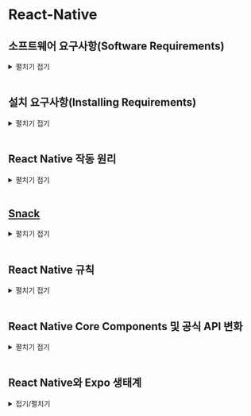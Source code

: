 # React-Native

## 소프트웨어 요구사항(Software Requirements)
<details>
<summary>펼치기 접기</summary>

React Native의 가장 큰 단점 중 하나는 초기 셋업의 복잡함이다.  

React Native로 애플리케이션을 만든다는 것은 모바일 웹 애플리케이션을 만드는 것과 다르다.  
즉, 실제 iOS와 안드로이드 앱을 만드는 것이며, 이는 앱 개발에 필요한 모든 소프트웨어를 직접 설치해야 함을 의미한다.  

React Native는 앱 개발을 좀 더 쉽게 하기 위한 도구이지만, 여전히 기본적인 앱 개발 환경은 갖추어야 한다.  
즉, 일반적인 앱 개발자가 사용하는 도구들을 설치해야 한다.  

2가지 예를 들어보자.

- 안드로이드 앱 개발
  - Android Studio,
  - Java,
  - Android SDK,
  - 그 외 시뮬레이터 등을 포함한 다양한 개발 도구를 설치  
  (참고로, SDK란 Software Development Kit의 약자이다.)

- iOS 앱 개발
  - MacOS에서 Xcode와 시뮬레이터를 설치하면 된다.  
  (MacOS에서 Xcode와 시뮬레이터 설치는 매우 쉬운 편으로 안드로이드 앱 개발에 비해 상대적으로 훨씬 간단하다.)

반면, Android Studio를 설정하고 Java와 SDK를 설치하는 과정은 다소 복잡하며, 처음 시작 시에는 설치해야 할 것들이 많고, 설치 과정 자체가 지루하고 번거롭다.
설치가 항상 순조롭게 진행되는 것도 아니다.

**PC 환경(윈도우, 맥, M1 맥북, 리눅스 등)** 에 따라 다양한 문제가 발생할 수 있으며,

서로 다른 OS 환경에 따라 다양한 오류가 생길 수 있다.
하지만, 뛰어난 개발자들이 만든 훌륭한 도구들을 활용하면 이러한 문제를 상당 부분 피할 수 있다.
이러한 도구들은 Java, Android Studio, 그 외 복잡한 소프트웨어 없이도 React Native를 테스트하고 앱을 제작할 수 있게 해준다.
VSCode와 같은 편집기를 사용하여, 스마트폰에서 바로 React Native 앱을 실행하고 테스트할 수 있는 환경도 제공된다.

결론적으로, React Native는 강력하고 유용한 도구이지만,
초기 설정 과정은 다소 복잡하고 오류가 발생할 가능성이 높다.
따라서 초기에 필요한 도구들을 충분히 이해하고 설치 과정에 주의하는 것이 중요하다.
그리고 가능하다면 복잡한 설치 없이 테스트 가능한 도구를 활용하는 것도 좋은 방법이다.

React Native를 배우기 앞서 필요한 기본 환경으로는 Node.js 버전이 14.17보다 높으면 된다.
버전을 확인하는 명령은 아래와 같다.

```bash
node -v
```
</details>
<br/>

## 설치 요구사항(Installing Requirements)
<details>
<summary>펼치기 접기</summary>

### React Native 앱의 구조와 인프라
React Native 앱은 단순히 JavaScript 코드로만 구성된 것이 아니다.
실제로 JavaScript는 React Native 앱 전체에서 보면 상대적으로 작은 부분이며, 중요도도 낮은 편이다.
가장 핵심적인 요소는 운영체제와 통신할 수 있도록 돕는 인프라 구조, 즉 Bridge 시스템이다.

![React Native App](image.png)

위 그림은 React Native 앱을 구성하는 주요 요소들을 보여준다.  
React Native 앱을 설치할 때, 단순히 JavaScript 코드만 받는 것이 아니라, 위 그림에 있는 모든 인프라 구성 요소들도 함께 포함된 앱을 받게 된다.  
이러한 기본 인프라는 JavaScript 코드가 운영체제(Android, iOS 등)와 소통할 수 있도록 해주는 역할을 한다.  

개발자는 여기에 JavaScript 코드를 작성하고, 이 코드는 내부적으로 운영체제와 소통하게 된다.  
이 구조 때문에 React Native 앱을 만들기 위해서는 다음과 같은 도구들이 필요하다
- Java (Android 개발용)
- Xcode (iOS 개발용)

즉, 앱을 만들기 위해서는 코드를 컴파일(compile) 해야 하며, 이 과정에서 Java와 Xcode는 아래의 역할을 담당한다

- 운영체제와 연결해주는 인프라 구성 요소들을 포함한 앱을 빌드
- 빌드된 결과물
  - Android → .apk 파일
  - iOS → .ipa 파일

이러한 이유로 Java와 Xcode를 설치해야 한다.  

Java와 Xcode는 이러한 인프라 구조들을 불러오고, 그 인프라 위에 개발자가 작성한 JavaScript 코드와 CSS 코드를 얹어 최종적으로 APK 혹은 IPA 형태의 앱으로 패키징한다.  
이후, 이 파일들을 App Store 혹은 Play Store에 업로드하게 된다.  

사용자가 해당 앱을 다운받게되면 인프라 구조들을 포함한 Javascript 코드와 CSS 코드를 받게 된다.  
이러한 이유 때문에 Java가 있어야 하고, Xcode 등이 필요한 것이 그 이유이다.  

### Expo의 등장
그러나, 몇몇 뛰어난 개발자들이 React Native의 인프라 구조를 미리 포함한 앱을 만들어두었다.  
이 앱은 이미 Google Play Store와 iOS App Store에 등록되어 있다.  

이 앱은 다음과 같은 방식으로 작동한다
- JavaScript와 Markup/Styling 코드가 들어갈 **공간(hole)**을 미리 만들어둠
- 개발자가 PC에서 작성한 코드를 스마트폰에 설치된 해당 앱과 연결하여 전송
- 해당 앱은 전달받은 JS 코드를 실행하고 즉시 확인할 수 있도록 구성됨

React Native 앱은 위와같은 모든 구조와 Javascript 코드, 그리고 Bridge들의 조합이다.  
이 모든 것들은 궁극적으로 JavaScript가 모바일 운영체제와 통신할 수 있도록 구성되어 있다.  

Google Play Store와 iOS App store에는 이미 위의 모든 기본 인프라들이 준비된 앱이 있다.  
해당 엡에는 모든 인프라가 준비되어 있지만, 개발자가 개발한 소스코드 부분만 비어있다.  
개발자는 해당 앱을 다운받고 해당 앱에 개발한 코드를 전송시킬 것이다.  
즉, 스마트폰에서 즉시 개발한 코드를 테스트할 수 있다는 의미이다.  
해당 앱의 이름은 **`Expo`**이다.  

### Expo의 특징
Expo는 훌륭한 프로젝트로, 작성한 코드의 결과를 앱에서 즉시 확인할 수 있다.  
그 어떤 시뮬레이터나 Java, Xcode 등을 설치하지 않아도 된다.  
Expo를 개발한 사람들은 앱을 Apple Store, Google Play Store 두곳 모두 출시했다.  
Expo는 코드를 전송하고 React Native에서 코드가 어떻게 보이는지 즉시 미리 볼 수 있도록 개발자들을 위해 준비되어 있다.

- Java, Android Studio, Xcode 설치 없이도 개발 가능
- 시뮬레이터 없이도 앱을 스마트폰에서 직접 테스트 가능
- 개발자는 코드만 작성하면, Expo 앱을 통해 즉시 실행 결과 확인 가능
- React Native를 쉽고 빠르게 테스트할 수 있는 훌륭한 솔루션

## 정리
Expo는 React Native 개발 환경을 간소화하고 접근성을 높여주는 도구로, 설치 복잡성을 줄이고, 빠르게 결과를 확인하고 싶은 개발자에게 매우 유용하다.

### 설치 가이드
- [Expo 프로젝트 설치 래퍼런스](https://docs.expo.dev/tutorial/create-your-first-app/)
   ```bash
   npx create-expo-app {프로젝트명} --template blank
   ```

### open web을 위한 디펜던시 설치 (react-dom, react-native-web, @expo/metro-runtime)
   ```bash
   npx expo install react-dom react-native-web @expo/metro-runtime
   ```

### EAS Update
 expo.dev 대시보드에 배포 기록이 쌓이고, 앱을 Expo Go나 웹에서 열 때 최신 상태로 로드

- EAS CLI 설치 
  ```bash
   npm install -g eas-cli
  ```
- Expo 계정 로그인 
  ```bash
   eas login
  ```
- EAS 프로젝트 초기화 (최초 1회) 
  ```bash
   eas init
  ```
- OTA 업데이트 배포 
  ```bash
   eas update --branch main --message "Initial update"
  ```

### 프로젝트 기동 명령  
```bash
npx expo start --tunnel
```
</details>
<br/>

## React Native 작동 원리
<details>
<summary>펼치기 접기</summary>

<br>

### ReactJS와 React Native의 구조적 차이

#### 1. ReactJS(웹)
![alt text](image-1.png)

ReactJS 웹 사이트를 만들 때는 개발자가 React Component 내부에서 HTML 코드를 작성하게 된다.  
해당 HTML 코드는 ReactJS 엔진을 통해 일반 Javascript로 변환되고, 브라우저가 이를 렌더링하여 사용자에게 보여주는 방식이다.

즉, ReactJS는


#### 2. React Natvie에 대한 오해
![alt text](image-2.png)

몇몇 사람들은 React Native가 마치, 앱 안에 있는 브라우저와 같은 모바일 웹사이트 같은것이라 생각하고 있다.  
그러나 React Native에는 브라우저가 없고, 브라우저를 사용하지 않는다.

#### 3. React Native의 실제 구조
- React Native는 운영체제(iOS/Android)와 개발자 사이에 위치한 인터페이스이다.
- 마치 아름다운 번역기처럼 동작한다.
- 개발자가 작성한 React Native 코드는 운영체제(iOS/Android)가 이해할 수 있는 네이티브 코드로 번역된다.

#### 4. 예시 버튼 생성 과정
개발자가 React Native를 이용하여 버튼 컴포넌트를 작성하면, React Native는 다음과 같은 방식으로 동작한다.  
- ios 운영체제: "버튼을 그려주세요" 요청 전송 
  - 결과: ios 스타일의 버튼을 운영체제가 자체적으로 생성하여 사용자에게 출력.
- 안드로이드 운영체제: "버튼을 출력해주세요" 요청 전송 
  - 결과: 안드로이드 스타일의 버튼을 운영체제가 자체적으로 생성하여 사용자에게 출력.

#### 5. 핵심 정리
React Native는 버튼을 직접 그리지 않는다.  
대신 각 운영체제에게 버튼을 만들어달라고 메시지를 보내는 역할만 한다.  
iOS와 안드로이드에서 동일한 React Native 코드로 만든 UI도 다르게 보일 수 있다.  
이는 운영체제가 직접 네이티브 컴포넌트를 렌더링 하기 때문이다.

#### 결론
React Native는 브라우저 기반이 아닌 개발자의 Javascript 코드를 iOS/안드로이드 네이티브 코드로 번역해주는 인터페이스 역할을 한다.  
따라서 React Native 앱은 모바일 웹이 아닌 진짜 Native 앱이다.  

### ReactJS(웹)와 React Native(앱)의 차이

| 항목              | ReactJS                       | React Native                                           |
| --------------- | ----------------------------- | ------------------------------------------------------ |
| 실행 환경           | 브라우저 (웹)                      | 네이티브 앱 (iOS/Android)                                   |
| 렌더링 방식          | DOM 요소로 변환 → 브라우저 렌더링         | 네이티브 UI 컴포넌트로 변환 → 운영체제가 직접 렌더링                        |
| 예: `<Button />` | `<button>` 태그로 변환되어 브라우저에서 보임 | iOS: UIButton, Android: android.widget.Button 등으로 렌더링됨 |
| 인터페이스 사용        | ReactDOM                      | React Native bridge (iOS/Android 네이티브 코드와 통신)          |

### React Native 작동 흐름
![alt text](image-3.png)

React Natvie 작동 흐름은 위의 사진과 같이 Javascript, Bridge, Native 3가지 영역으로 나뉜다.  
개발자는 Javascript 영역에서만 코드를 작성해 주면 된다.  

#### A. Native
1. Event   
  사용자가 화면에서 버튼을 누르는 이벤트가 발생했다면, 해당 이벤트는 Native쪽에 기록이 될것이다.  
  여기서 Native는 iOS와 안드로이드에 해당한다.  
  iOS와 안드로이드가 바로 화면을 통제하는 것들이기 때문에 이벤트를 감지하는 코드를 가지고 있으며 실제로 터치 이벤트를 감지하게 된다.  
2. Collect data and notifiy  
  화면의 어디에서 이벤트가 발생했는지? 어디서 눌렸는지? 눌려진 시간은 어느정도인지?와 같은 이벤트에 관한 데이터를 수집한다.  
#### B. Bridge
3. Serialized payload  
Bridge를 통해 JSON 메시지를 생성하여 자바스크립트에게 전송한다.  
(메시지 내용 예: "버튼이 눌렸습니다.")
#### C. Javscript
4. Process event  
B 해당 메시지를 수신한다.  
5. Call native methods or update UI  
코드를 실행한 후 Bridge를 거쳐 다시 Native에 메시지를 보낸다.

Native와 Javascript간에 사용자로부터 발생한 이벤트에 대한 메시지를 Bridge를 통해 주고 받는다는 것이다.  
이러한 연유로 브라우저가 없다.  
자바스크립트는 운영체제를 상대로 개발자들이 단순히 메시지를 주고 받기 위해 쓰이는 레이어일 뿐이다.  


![React Native App](image.png)

위 그림에서도 App과 Platform APIs 사이에 있는 React Native native module가 바로 Bridge 역할을 해주는 것이다.  

자바스크립트로 구성된 App을 감싸고 있는 React Native는 React Native native modules라는 Bridge를 통해 Platform APIs라는 운영체제와 통신을 한다.  
그렇기 때문에 시뮬레이터가 있어야 한다.  
실제로 앱을 만드는 것이기 때문에 Java를 설치해야 하고, Xcode를 설치해야하고 이런 모든 설치과정을 해야하는 것이다.  

이 모든 것들이 하나의 앱이다.  

이러한 기본 인프라는 안드로이드에서는 Java로 만들어지며, iOS에서는 Objective-c와 Switft로 만들어 진다.
</details>
<br/>

## [Snack](https://snack.expo.dev/)
<details>
<summary>펼치기 접기</summary>

브라우저에서 React 어플리케이션을 만들 수 있게 해주는 온라인 코드 에디터이다.  
예를 들어, visual Studio Code 또는 Node.js를 다운로드할 수 없거나 iPad로 코딩을 하고 있는 경우  
https://snack.expo.dev/에서 브라우저를 통해 바로 react 어플리케이션을 만들 수 있다.  
  
  ![alt text](image.png)
스마트폰에 expo 애플리케이션이 있다면 화면 우측에 보이는 My Device 탭의 QR 코드를 스캔할 경우 애플리케이션이 열린다.  
해당 방법을 통해 브라우저에서 코드를 편집하고 변경이 가능하다.  
또한 스마트폰에서 해당 코드를 미리보기 할 수 있다.  
사진에서 보는것과 같이 My Device 탭 우측으로 iOS, Android 및 웹 버튼이 있다.  
해당 버튼들을 통해 시뮬레이터를 실행할 수 있다.  


</details>
<br/>

## React Native 규칙
<details>
<summary>펼치기 접기</summary>

### 예시코드

```js
import { Text, SafeAreaView, StyleSheet } from 'react-native';

// You can import supported modules from npm
import { Card } from 'react-native-paper';

// or any files within the Snack
import AssetExample from './components/AssetExample';

export default function App() {
  return (
    <SafeAreaView style={styles.container}>
      <Text style={styles.paragraph}>
        Change code in the editor and watch it change on your phone! Save to get a shareable url.
      </Text>
      <Card>
        <AssetExample />
      </Card>
    </SafeAreaView>
  );
}

const styles = StyleSheet.create({
  container: {
    flex: 1,
    justifyContent: 'center',
    backgroundColor: '#ecf0f1',
    padding: 8,
  },
  paragraph: {
    margin: 24,
    fontSize: 18,
    fontWeight: 'bold',
    textAlign: 'center',
  },
});
```
### View
React Native는 웹 사이트가 아니다.  
HTML이 아니기 때문에 div는 사용할 수 없다.  
View 컴포넌트는 div 대신 container로 사용되는 태그이다.
따라서 컴포넌트 내에 항상 View 컴포넌트를 import 해야 한다.  

### Text
React Native에 있는 모든 text(노드)는 Text 컴포넌트에 들어가야 한다.  
역시 브라우저가 아니기 때문에 span이나 Paragraph인 p를 사용할 수 없다.  
예를들어 View 컴포넌트 태그 사이에 text(노드)를 넣는다면 오류가 발생하게 된다.  

text(노드)는 Text 컴포넌트 안에서 렌더링이 되어야 한다.  

### style 속성과 STyleSheet.create()

#### style 속성
React.js에서 div에 부여하는 style 속성과 매우 비슷하다.
차이점이라면 일부 style을 사용할 수 없다.  
예를들어 `border: "1px green dashed`와 같이 효과를 주게 되면, React Native에서 border가 유효한 style property가 아니라는 점이다.  
따라서 웹에서 사용하던 모든것을 사용할 수는 없다.  
React native 팀이 많은 노력을 기울여 거의 모든것을 가져오려고 했다.  
(backgroundColor, alignItems, flex:1, justifyContent 등등..)  
그러나 웹에서 가져올 수 없는 property가 있다.  

#### StyleSheet.create()
style Object를 생성하는데 사용한다.  
style 관련 자동완성 기능을 제공해준다.  
스타일 컴포넌트를 정리하는데 유용하다.  
반드시 필요한것은 아니다.  
React.JS에서 사용하던 인라인 스타일 방식과 같이 컴포넌트의 style속성에 `<Text style={{fontSize: 48}}>Hello<Text>` 형태 혹은 `const inlineStyle = {fontSize: 48}` `<Text style={inlineStyle}>Hello<Text>`와 같이 스타일 객체를 변수로 선언하여 바인딩 또한 가능하다.  

create 내부에 선언한 Object의 property key는 (ex: container) 특정한 네이밍 패턴을 따를 필요는 없다.  
마치 class 이름을 부여하는것처럼 제약이 없다. (class명을 부여하는것은 아님.)

#### StatusBar

StatusBar는 Third Party(제 3자) 패키지로 React Native로 부터 import 하지 않는다. 
시계, 배터리, Wi-fi를 의미한다.  
IOS 및 Android 운영체제와 소통하기 위한 컴포넌트이다.  
StatusBar 컴포넌트는 운영체제에 존재하는 상태바와 소통할 수 있는 방법일 뿐이다.  

```js
export default function App() {
  return (
    <View style={styles.container}>
      <Text>Open up App.js to start working on your app!</Text>
      <Text style={styles.text}>Hello</Text>
      <Text>Hello! I made a RN App</Text>
      <StatusBar style="auto" />
    </View>
  );
}
```
위 컴포넌트 예제코드에서 볼 수 있듯 StatusBar는 View 컴포넌트 내에 들어있지만, 렌더링 되지 않는다.  
SatusBar의 style을 auto에서 light로 변경하게 되면 앱 상단의 시간 및 wifi등의 상태가 사라지게 된다.  
이때 View 컴포넌트의 backgroundColor를 red 등으로 변경한다면 다시 StatusBar 영역이 흰색으로 출력되는것을 확인할 수 있다.  

</details>
<br/>

## React Native Core Components 및 공식 API 변화 
<details>
<summary>펼치기 접기</summary>
<br>

[React Native Docs](https://reactnative.dev/docs/getting-started) 이곳에서는 React Native의 공식 문서를 확인할 수 있다.  
React Native는 한 번 배우면 어디서든 쓸 수 있다는 점이 큰 장점이다.  
이 말은, 즉 iOS든 Android든 하나의 코드로 앱을 만들 수 있다는 의미이며, 그런 점에서 React Native는 정말 멋진 기술이다.  

위 사이트에서 특히 주목해야 할 부분은 React Native가 기본적으로 제공하는 컴포넌트들이다.  
예를 들어 Text, View 같은 컴포넌트들이 그 예다.  

#### Core Components
문서를 보면 "Core Components"라고 불리는 목록이 있는데, 이것이 바로 React Native에서 공식적으로 제공하는 기본적인 컴포넌트들이다.  
그리고 이 Core Components는 Android만을 위한 것, 혹은 iOS만을 위한 것들도 따로 제공하고 있다.  

하지만 자세히 보면 이 Core Components 목록은 매우 작다.  
기본적인 기능만을 제공하는 몇 가지 컴포넌트들만 남아 있는 것을 볼 수 있다.  
예를 들어 StatusBar 컴포넌트를 보면 알 수 있다.  
StatusBar는 현재도 React Native가 제공하고 있는데, 문서 상에 두 군데에서 이 컴포넌트를 확인할 수 있다.  
왜 같은 컴포넌트가 여러 번 나오는 걸까?  
이건 React Native가 어떻게 발전해 왔는지를 이해하면 알 수 있는 부분이다.  

#### AsyncStorage
예전에는 지금보다 더 많은 컴포넌트들이 React Native에 기본 포함되어 있었다.  
그 중 하나가 AsyncStorage다.  
이건 브라우저의 localStorage처럼 데이터를 로컬에 저장할 수 있는 기능으로, React Native 앱에서도 로컬 스토리지를 쓸 수 있게 해주는 중요한 컴포넌트였다.  
웹 개발을 해봤다면 localStorage가 익숙할 텐데, React Native에서도 유사한 기능이 있었던 것이다.  

이전에는 AsyncStorage를 포함한 다양한 컴포넌트들을 공식 API로 바로 사용할 수 있었다.  
하지만 지금은 그렇지 않다.  
현재 문서를 보면, AsyncStorage는 deprecated(더 이상 권장되지 않음) 상태이며, 사용하려면 별도의 커뮤니티 패키지를 설치해야 한다고 안내되어 있다.  
예전에는 이런 기능들이 React Native 안에 모두 있었지만, 이제는 공식 지원이 중단된 것이다.  

#### 플랫폼 전용 컴포넌트
그뿐 아니라 예전에는 다양한 플랫폼 전용 컴포넌트들도 있었다.  
예를 들어, iOS 전용의 NavigatorIOS, DatePickerIOS, TopBarIOS, SnapshotViewIOS 같은 것들, 그리고 Android 전용의 ToolbarAndroid 같은 컴포넌트들이 포함되어 있었다.  
하지만 지금은 이런 컴포넌트들을 문서에서 찾아볼 수 없다.  
전부 사라진 것이다.

navigation(화면 간 이동)도 마찬가지다.   
실제 모바일 앱을 열어보면 화면 상단에 navigation bar가 있어서 버튼을 누르면 다른 화면으로 이동할 수 있는데, React Native에서는 더 이상 navigation 관련 기능을 자체적으로 제공하지 않는다. 과거에는 있었지만 현재 문서에서는 찾아볼 수 없고, 그 기능 역시 외부 커뮤니티 패키지를 사용해야 한다.

#### React Native 팀이 왜 이런 결정을 내렸을까? 
처음에는 가능한 한 많은 컴포넌트와 API를 React Native 안에 직접 포함시켜서 개발자들이 쉽게 접근할 수 있도록 하는 것이 목표였다. AsyncStorage, TopBarIOS, ImagePickerIOS 등 다양한 기능들이 공식 문서와 패키지에 포함되어 있었다. 그러나 시간이 지나면서 그 수많은 기능들을 유지보수하고 모든 플랫폼에서 안정적으로 작동하게 만드는 것이 굉장히 어렵다는 사실을 깨닫게 되었다. 모든 기능을 직접 관리하려다 보니 버그도 많고 업데이트도 어려웠던 것이다.

결국 React Native 팀은 판단을 내렸다. 직접 제공하는 컴포넌트와 API의 범위를 대폭 줄이고, 핵심적이고 필수적인 기능들만 남기기로 한 것이다. 그래서 지금의 React Native는 최소한의 Core Components만을 제공하며, 나머지 기능들은 커뮤니티가 만든 외부 라이브러리를 통해 사용하도록 방향을 전환했다. 그렇게 함으로써 React Native 자체의 안정성과 속도를 확보하고자 한 것이다.

예를 들어, 지금은 더 이상 React Native에서 AsyncStorage를 바로 사용할 수 없고, 대신 @react-native-async-storage/async-storage 같은 커뮤니티 패키지를 설치해서 사용해야 한다. navigation도 마찬가지로 react-navigation 같은 외부 라이브러리를 사용해야 한다. React Native 팀은 자신들이 직접 모든 걸 제공하기보다는, 핵심 기능에 집중하고, 커뮤니티가 필요에 따라 선택해서 확장할 수 있도록 하는 방향으로 전환한 것이다.
</details>
<br/>

## React Native와 Expo 생태계 
<details>
<summary>접기/펼치기</summary>
<br>

React Native는 개발자들에게 많은 Component와 API를 제공한다.  
하지만 React Native 팀은 중요한 결정을 내렸다.  
바로 React Native를 작게 만들기로 한 것이다.  
이러한 결정을 내린 이유는 React Native를 쉽게 유지하고 빠르게 만드는 것에 집중하기 위해서였다.  
또한 다른 개발자들이 Components와 API를 쉽게 만들 수 있도록 하기 위한 목적도 있었다.  

#### Component와 API의 차이점 이해
본격적으로 진행하기 전에 Component와 API의 차이점에 대해서 명확히 이해해야 한다.  
Component는 화면에 렌더링할 항목을 의미한다. 예를 들어 View는 가장 기본적인 Component다.  
View는 다음과 같이 사용된다
```jsx
return (
  <View>
    {/* 내용 */}
  </View>
);
```
위 코드를 통해 Component의 개념을 이해할 수 있다.  
Component는 화면에 렌더링되는 요소다.  
즉, return문 안에 있는 내용이 실제로 렌더링되는 것이다.  
StatusBar도 Component의 한 예다.  
StatusBar와 Expo StatusBar의 차이점은 나중에 자세히 다룰 예정이다.  
중요한 것은 StatusBar가 화면에 렌더링된다는 점이다.  
Component는 화면에 렌더링되는 요소이며, 정확히는 return문 안에 위치하는 요소들을 말한다.  
이러한 태그들이 Component를 만들어낸다. 
 
API는 자바스크립트 코드를 의미한다.  
자바스크립트 코드가 운영 체제와 소통하는 역할을 담당한다.  
예를 들어 Vibration이 대표적인 API다.  
Vibration은 디바이스를 진동시키는 기능을 제공한다.
```js
import { Vibration } from 'react-native';

// 진동 실행
Vibration.vibrate();
// 진동 취소
Vibration.cancel();
```
React Native로부터 vibration을 import해야 한다.  
그 후 원하는 시점에 vibration.vibrate()나 vibration.cancel()을 실행할 수 있다.
핸드폰에 Expo Go 어플리케이션이 설치되어 있다면 QR 코드를 스캔해서 테스트해볼 수 있다. 
이것이 Expo가 멋진 이유 중 하나다. 
Expo는 정말 훌륭한 도구다. 
현재 React Native 웹사이트에서도 Expo를 사용하고 있는데, 이는 테스트하기가 매우 쉽기 때문이다.
Expo 응용 프로그램에서 진동 기능을 테스트해보면 완벽하게 작동하는 것을 확인할 수 있다. 
진동을 실행하고 취소하는 기능 모두 정상적으로 동작한다. 
웹사이트를 방문하거나 화면의 QR 코드를 스캔해서 직접 확인할 수 있다. 
Expo Go 어플리케이션이 설치되어 있다면 모든 기능이 잘 작동한다는 것을 확인할 수 있다.
이것이 바로 API와 Component의 차이점이다. 
핵심은 이들이 모두 핸드폰에서 다양한 기능을 수행한다는 것이다. 
우리가 주목해야 할 점은 API와 Component를 사용해서 폰과 앱이 작동하는 방식을 변경할 수 있다는 것이다.

#### React Native의 변화와 커뮤니티 패키지
이제 다른 Component와 API에 대해서 이야기해보자.  
기본적으로 제공되는 것만으로는 충분하지 않기 때문이다.  
몇몇 간단한 앱에서는 충분할 수도 있지만, 실제 운영되는 앱에서는 부족하다.  
Facebook 로그인 기능이 필요할 수 있다. 
네비게이션 기능이 필요할 수 있다.  
AsyncStorage가 필요할 수도 있다.  
이전 강의에서 확인했듯이 React Native에서 AsyncStorage는 더 이상 제공되지 않는다.  
React Native 공식 문서에서 AsyncStorage를 검색하면 커뮤니티 패키지 중 하나를 사용하라고 안내한다.  
해당 링크를 클릭하면 reactnative.directory로 이동한다. 
reactnative.directory에는 third-party 패키지와 API들이 모여있다. 
이들은 모두 커뮤니티에서 만든 것들이다.
과거에는 React Native 팀이 AsyncStorage를 직접 제공했다. 
개발자들은 그것을 사용했다. 
React Native 팀이 이 API를 제공했기 때문에 공식 문서를 만들고 지원했다. 
또한 발생하는 모든 버그를 수정했다.
하지만 이제는 모든 Component와 API를 직접 다룰 수 없게 되었다. 
그래서 커뮤니티에게 다음과 같이 말했다. 
만약 storage 기능을 원한다면 스스로 만들어서 사용하라고 말이다. 
이러한 접근 방식을 많은 사람들이 좋게 평가한다. 
하지만 현재 상황은 어떻게 되었을까? 
정말 많은 옵션들이 존재한다. 
과거에는 옵션이 하나뿐이었고 그것이 잘 작동했다. 
하지만 이제는 정말 다양하고 많은 storage 옵션들이 있다. 
일부는 더 우수하다. 
몇몇은 조금 덜 복잡하다. 
핵심은 이제 storage를 위한 옵션이 정말 많다는 것이다.
따라서 어떤 옵션을 사용할지 신중하게 선택해야 한다. 
업데이트가 자주 이루어지고 버그가 없는 옵션을 선택하고 싶을 것이기 때문이다. 
예를 들어 특정 패키지를 살펴보면, 3일 전에 업데이트가 이루어졌고 한 달에 2만2천 명의 사용자가 다운로드했다는 것을 확인할 수 있다.
AsyncStorage를 더 이상 사용할 수 없기 때문에 이러한 대안을 사용해야 한다. 
해당 패키지를 클릭해보면 개별 개발자가 만든 것임을 알 수 있다. 
이런 개발자들에게 정말 감사해야 한다. 
이제 이것을 다운로드해서 사용하면 된다.

#### 커뮤니티 의존성의 문제점
문제는 이제 우리가 커뮤니티에 의존해야 한다는 것이다. 
이것은 좋은 측면이 있다. 
왜냐하면 이런 훌륭한 개발자들이 패키지들과 많은 API들을 만들어주기 때문이다. 
하지만 문제점도 존재한다. 
바로 이런 개발자가 바쁠 수 있다는 것이다.
만약 해당 개발자가 바쁘다면 버그가 발생했을 때 우리는 커뮤니티가 수정하기를 기다려야 한다. 
과거에는 Facebook의 후원을 받는 React Native 팀이 수정하기를 기다리면 되었다. 
하지만 이제는 React Native 팀의 개별 개발자가 바쁘다면 기다려야 한다. 
또는 개발자가 직접 수정해야 한다.
현재 정말 많은 패키지들이 네비게이션이나 AsyncStorage를 포함해서 모든 기능들이 커뮤니티의 도움을 받고 있다. 
따라서 우리는 필요한 기능을 여기서 검색해서 찾아야 한다.

#### Expo의 등장과 역할

Expo는 React Native가 몇몇 중요한 패키지들을 지원하지 않는다는 것을 인식했다. 
예를 들어 AsyncStorage와 Navigation 같은 기능들 말이다. 
하지만 Expo는 이런 패키지들이 어플리케이션을 만들기 위해 정말 중요하다는 것을 알고 있었다.
그래서 Expo 팀은 자체적으로 패키지들과 API들을 만들기 시작했다. 이것을 Expo SDK라고 부른다. 
Expo SDK에는 많은 API와 정말 훌륭한 많은 Component들이 포함되어 있다.
이것이 Expo 팀이 대단한 이유다. 물론 이 뒤에는 Expo의 비즈니스 모델이 있다. 
이것이 그들이 이런 일을 하는 이유다. 
하지만 이것은 정말 훌륭한 일이다. 
사람들이 React Native 패키지를 찾을 수 없다면 Expo 패키지를 사용하면 되기 때문이다.
또는 Expo API를 사용할 수 있다.

#### Expo SDK의 풍부한 기능들

예를 들어 DocumentPicker를 살펴보자. 
정말 멋진 기능이다. 
이것은 핸드폰에서 문서를 선택할 수 있는 기능이다. 
DocumentPicker를 사용하면 이런 기능을 구현할 수 있다. 
이것은 React Native가 기본으로 제공하는 것이 아니다.
React Native 공식 문서에서 찾아봐도 없다. 
이것은 React Native가 제공하는 Component가 아니지만 많은 사람들이 필요로 하는 기능이다. 
그래서 Expo 팀이 DocumentPicker를 사용할 수 있도록 API를 만든 것이다.
보다시피 Android, iOS 기기 또는 에뮬레이터에서 작동한다. 그리고 Web에서도 작동한다.
핵심은 Expo 팀이 이 모든 Component들을 무료로 만들어서 우리가 사용할 수 있게 해준다는 것이다.
설치만 하면 바로 사용할 수 있으며 문서도 제공된다. 
import하는 방법이 나와있고 사용법도 자세히 설명되어 있다. 

</details>
<br/>